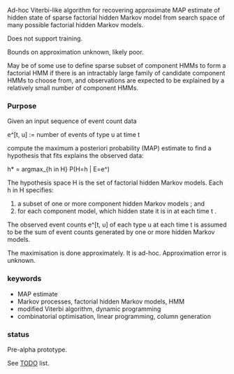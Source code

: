 Ad-hoc Viterbi-like algorithm for recovering approximate MAP estimate of
hidden state of sparse factorial hidden Markov model from search space of
many possible factorial hidden Markov models.

Does not support training.

Bounds on approximation unknown, likely poor.

May be of some use to define sparse subset of component HMMs to form a
factorial HMM if there is an intractably large family of candidate component
HMMs to choose from, and observations are expected to be explained by a
relatively small number of component HMMs.

### Purpose

Given an input sequence of event count data

e^[t, u] := number of events of type u at time t

compute the maximum a posteriori probability (MAP) estimate to find a
hypothesis that fits explains the observed data:

h* = argmax_{h in H} P(H=h | E=e^)

The hypothesis space H is the set of factorial hidden Markov models. Each h in
H specifies:

1.  a subset of one or more component hidden Markov models ; and
2.  for each component model, which hidden state it is in at each time t .

The observed event counts e^[t, u] of each type u at each time t is assumed to
be the sum of event counts generated by one or more hidden Markov models.

The maximisation is done approximately. It is ad-hoc. Approximation error
is unknown.


### keywords

*   MAP estimate
*   Markov processes, factorial hidden Markov models, HMM
*   modified Viterbi algorithm, dynamic programming
*   combinatorial optimisation, linear programming, column generation


### status

Pre-alpha prototype.

See [TODO](TODO.md) list.



